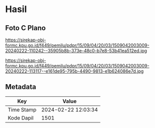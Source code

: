 # Hasil

## Foto C Plano

https://sirekap-obj-formc.kpu.go.id/f449/pemilu/pdpr/15/09/04/20/03/1509042003009-20240222-110242--35905b8b-373e-48c0-b7e8-53b41ea512ed.jpg

https://sirekap-obj-formc.kpu.go.id/f449/pemilu/pdpr/15/09/04/20/03/1509042003009-20240222-113117--e161de95-795b-4490-9813-e1b624086e7d.jpg


## Metadata

| Key        | Value               |
| ---------- | ------------------- |
| Time Stamp | 2024-02-22 12:03:34 |
| Kode Dapil | 1501                |



